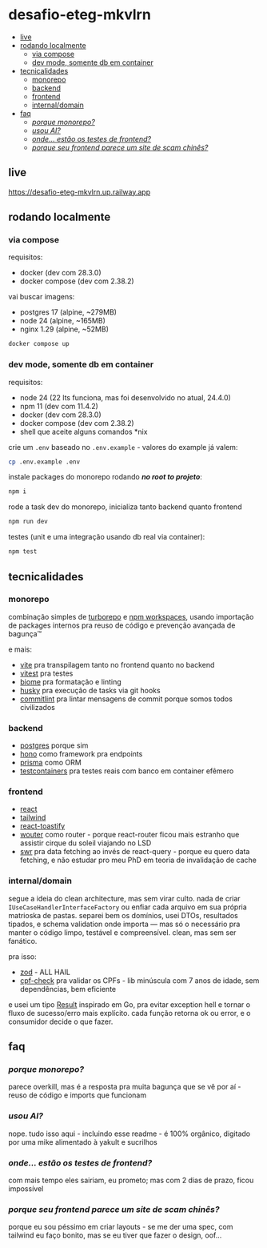 # desafio-eteg-mkvlrn

- [live](#live)
- [rodando localmente](#rodando-localmente)
  - [via compose](#via-compose)
  - [dev mode, somente db em container](#dev-mode-somente-db-em-container)
- [tecnicalidades](#tecnicalidades)
  - [monorepo](#monorepo)
  - [backend](#backend)
  - [frontend](#frontend)
  - [internal/domain](#internaldomain)
- [faq](#faq)
  - [_porque monorepo?_](#porque-monorepo)
  - [_usou AI?_](#usou-ai)
  - [_onde... estão os testes de frontend?_](#onde-estão-os-testes-de-frontend)
  - [_porque seu frontend parece um site de scam chinês?_](#porque-seu-frontend-parece-um-site-de-scam-chinês)

## live

<https://desafio-eteg-mkvlrn.up.railway.app>

## rodando localmente

### via compose

requisitos:

- docker (dev com 28.3.0)
- docker compose (dev com 2.38.2)

vai buscar imagens:

- postgres 17 (alpine, ~279MB)
- node 24 (alpine, ~165MB)
- nginx 1.29 (alpine, ~52MB)

```bash
docker compose up
```

### dev mode, somente db em container

requisitos:

- node 24 (22 lts funciona, mas foi desenvolvido no atual, 24.4.0)
- npm 11 (dev com 11.4.2)
- docker (dev com 28.3.0)
- docker compose (dev com 2.38.2)
- shell que aceite alguns comandos \*nix

crie um `.env` baseado no `.env.example` - valores do example já valem:

```bash
cp .env.example .env
```

instale packages do monorepo rodando _**no root to projeto**_:

```bash
npm i
```

rode a task dev do monorepo, inicializa tanto backend quanto frontend

```bash
npm run dev
```

testes (unit e uma integração usando db real via container):

```bash
npm test
```

## tecnicalidades

### monorepo

combinação simples de [turborepo](https://github.com/vercel/turborepo) e [npm workspaces](https://docs.npmjs.com/cli/v11/using-npm/workspaces?v=true), usando importação de packages internos pra reuso de código e prevenção avançada de bagunça™

e mais:

- [vite](https://github.com/vitejs/vite) pra transpilagem tanto no frontend quanto no backend
- [vitest](https://github.com/vitest-dev/vitest) pra testes
- [biome](https://github.com/biomejs/biome) pra formatação e linting
- [husky](https://github.com/typicode/husky) pra execução de tasks via git hooks
- [commitlint](https://github.com/conventional-changelog/commitlint) pra lintar mensagens de commit porque somos todos civilizados

### backend

- [postgres](https://github.com/postgres/postgres) porque sim
- [hono](https://github.com/honojs/hono) como framework pra endpoints
- [prisma](https://github.com/prisma/prisma) como ORM
- [testcontainers](https://github.com/testcontainers/testcontainers-node) pra testes reais com banco em container efêmero

### frontend

- [react](https://github.com/facebook/react)
- [tailwind](https://github.com/tailwindlabs/tailwindcss)
- [react-toastify](https://github.com/fkhadra/react-toastify)
- [wouter](https://github.com/molefrog/wouter) como router - porque react-router ficou mais estranho que assistir cirque du soleil viajando no LSD
- [swr](https://github.com/vercel/swr) pra data fetching ao invés de react-query - porque eu quero data fetching, e não estudar pro meu PhD em teoria de invalidação de cache

### internal/domain

segue a ideia do clean architecture, mas sem virar culto. nada de criar `IUseCaseHandlerInterfaceFactory` ou enfiar cada arquivo em sua própria matrioska de pastas. separei bem os domínios, usei DTOs, resultados tipados, e schema validation onde importa — mas só o necessário pra manter o código limpo, testável e compreensível. clean, mas sem ser fanático.

pra isso:

- [zod](https://github.com/colinhacks/zod) - ALL HAIL
- [cpf-check](https://github.com/flasd/cpf-check) pra validar os CPFs - lib minúscula com 7 anos de idade, sem dependências, bem eficiente

e usei um tipo [Result](https://github.com/mkvlrn/desafio-eteg-mkvlrn/blob/main/internal/domain/src/utils/result.ts) inspirado em Go, pra evitar exception hell e tornar o fluxo de sucesso/erro mais explícito. cada função retorna ok ou error, e o consumidor decide o que fazer.

## faq

### _porque monorepo?_

parece overkill, mas é a resposta pra muita bagunça que se vê por aí - reuso de código e imports que funcionam

### _usou AI?_

nope. tudo isso aqui - incluindo esse readme - é 100% orgânico, digitado por uma mike alimentado à yakult e sucrilhos

### _onde... estão os testes de frontend?_

com mais tempo eles sairiam, eu prometo; mas com 2 dias de prazo, ficou impossível

### _porque seu frontend parece um site de scam chinês?_

porque eu sou péssimo em criar layouts - se me der uma spec, com tailwind eu faço bonito, mas se eu tiver que fazer o design, oof...
